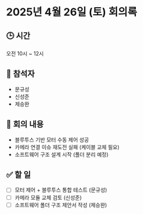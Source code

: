 # 2025년 4월 26일 (토) 회의록

## 🕒 시간
오전 10시 ~ 12시

## 👥 참석자
- 문규성
- 신성준
- 제승완

## 🧭 회의 내용
- 블루투스 기반 모터 수동 제어 성공
- 카메라 연결 이슈 재도전 실패 (케이블 교체 필요)
- 소프트웨어 구조 설계 시작 (폴더 분리 예정)

## ✅ 할 일
- [ ] 모터 제어 + 블루투스 통합 테스트 (문규성)
- [ ] 카메라 모듈 교체 검토 (신성준)
- [ ] 소프트웨어 폴더 구조 제안서 작성 (제승완)
